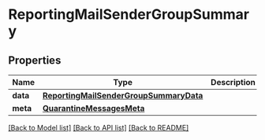 # ReportingMailSenderGroupSummary

## Properties
Name | Type | Description | Notes
------------ | ------------- | ------------- | -------------
**data** | [**ReportingMailSenderGroupSummaryData**](ReportingMailSenderGroupSummaryData.md) |  | [optional] 
**meta** | [**QuarantineMessagesMeta**](QuarantineMessagesMeta.md) |  | [optional] 

[[Back to Model list]](../README.md#documentation-for-models) [[Back to API list]](../README.md#documentation-for-api-endpoints) [[Back to README]](../README.md)

